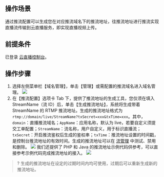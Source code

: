 ## 操作场景
通过推流配置可以生成您在对应推流域名下的推流地址，往推流地址进行推流实现直播流传输到云直播服务，即实现直播视频上传。

## 前提条件
 已登录 [云直播控制台](https://console.cloud.tencent.com/live)。

## 操作步骤
1. 选择左侧菜单栏【域名管理】，单击【管理】或需配置的推流域名进入域名管理。
![](https://main.qcloudimg.com/raw/5fdda1868b04f7bc21edad1dca37e1dd.png)
2. 在【推流配置】选项卡 Tab 下，提供了推流地址的生成工具，您仅须在填入 StreamName（流 ID）后，单击【生成推流地址】，系统将生成带着 StreamName 的 RTMP 推流地址。生成的推流地址格式为`rtmp://domain/live/StreamName?txSecret=xxx&txTime=xxx`。其中，`domain`：直播推流域名；`AppName`：应用名称，默认为 live，若要自定义须提交工单配置；`StreamName`：流名称，用户自定义，用于标识直播流；`txSecret`：开启推流鉴权后生成的鉴权串；`txTime`：推流地址设置的时间戳，是控制台推流地址的有效时间。生成的推流地址可以在 [流管理]( https://cloud.tencent.com/document/product/267/20380) 中测试、禁用和删除。
![](https://main.qcloudimg.com/raw/709b31b585b31a82bebb05f1bb18ef6a.png)
我们还提供了 PHP 和 Java 的推流地址示例代码供参考，可以直接参考示例代码完成推流地址的接入。
![](https://main.qcloudimg.com/raw/42f7d41c548d2aa0b101735296ccc818.png)

>? 生成的推流地址在设定的过期时间内均可使用，过期后可以重新生成新的推流地址。
